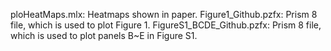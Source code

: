 ploHeatMaps.mlx: Heatmaps shown in paper.
Figure1_Github.pzfx: Prism 8 file, which is used to plot Figure 1.
FigureS1_BCDE_Github.pzfx: Prism 8 file, which is used to plot panels B~E in Figure S1.